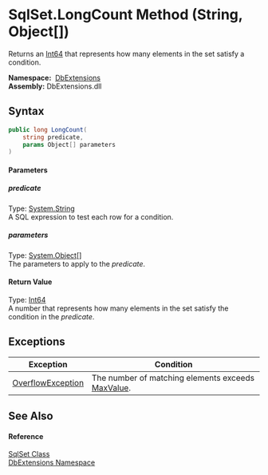 SqlSet.LongCount Method (String, Object[])
==========================================
Returns an [Int64][1] that represents how many elements in the set satisfy a condition.

  **Namespace:**  [DbExtensions][2]  
  **Assembly:** DbExtensions.dll

Syntax
------

```csharp
public long LongCount(
	string predicate,
	params Object[] parameters
)
```

#### Parameters

##### *predicate*
Type: [System.String][3]  
A SQL expression to test each row for a condition.

##### *parameters*
Type: [System.Object][4][]  
The parameters to apply to the *predicate*.

#### Return Value
Type: [Int64][1]  
A number that represents how many elements in the set satisfy the condition in the *predicate*.

Exceptions
----------

| Exception              | Condition                                              |
| ---------------------- | ------------------------------------------------------ |
| [OverflowException][5] | The number of matching elements exceeds [MaxValue][6]. |


See Also
--------

#### Reference
[SqlSet Class][7]  
[DbExtensions Namespace][2]  

[1]: https://docs.microsoft.com/dotnet/api/system.int64
[2]: ../README.md
[3]: https://docs.microsoft.com/dotnet/api/system.string
[4]: https://docs.microsoft.com/dotnet/api/system.object
[5]: https://docs.microsoft.com/dotnet/api/system.overflowexception
[6]: https://docs.microsoft.com/dotnet/api/system.int64.maxvalue
[7]: README.md